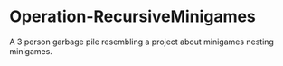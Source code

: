 # Operation-RecursiveMinigames
A 3 person garbage pile resembling a project about minigames nesting minigames.
